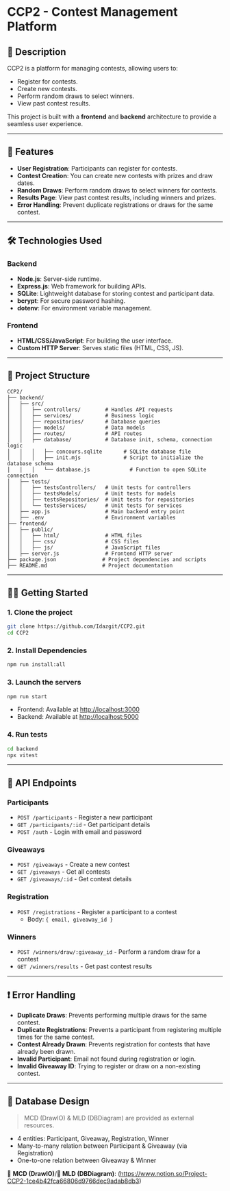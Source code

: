 # CCP2 - Contest Management Platform

## 📖 Description

CCP2 is a platform for managing contests, allowing users to:

- Register for contests.
- Create new contests.
- Perform random draws to select winners.
- View past contest results.

This project is built with a **frontend** and **backend** architecture to provide a seamless user experience.

---

## 🚀 Features

- **User Registration**: Participants can register for contests.
- **Contest Creation**: You can create new contests with prizes and draw dates.
- **Random Draws**: Perform random draws to select winners for contests.
- **Results Page**: View past contest results, including winners and prizes.
- **Error Handling**: Prevent duplicate registrations or draws for the same contest.

---

## 🛠️ Technologies Used

### Backend

- **Node.js**: Server-side runtime.
- **Express.js**: Web framework for building APIs.
- **SQLite**: Lightweight database for storing contest and participant data.
- **bcrypt**: For secure password hashing.
- **dotenv**: For environment variable management.

### Frontend

- **HTML/CSS/JavaScript**: For building the user interface.
- **Custom HTTP Server**: Serves static files (HTML, CSS, JS).

---

## 📂 Project Structure

```
CCP2/
├── backend/
│   ├── src/
│   │   ├── controllers/        # Handles API requests
│   │   ├── services/           # Business logic
│   │   ├── repositories/       # Database queries
│   │   ├── models/             # Data models
│   │   ├── routes/             # API routes
│   │   ├── database/           # Database init, schema, connection logic
│   │   │   ├── concours.sqlite       # SQLite database file
│   │   │   ├── init.mjs              # Script to initialize the database schema
│   │   │   └── database.js             # Function to open SQLite connection
│   ├── tests/
│   │   ├── testsControllers/   # Unit tests for controllers
│   │   ├── testsModels/        # Unit tests for models
│   │   ├── testsRepositories/  # Unit tests for repositories
│   │   └── testsServices/      # Unit tests for services
│   ├── app.js                  # Main backend entry point
│   ├── .env                    # Environment variables
├── frontend/
│   ├── public/
│   │   ├── html/               # HTML files
│   │   ├── css/                # CSS files
│   │   ├── js/                 # JavaScript files
│   ├── server.js               # Frontend HTTP server
├── package.json               # Project dependencies and scripts
├── README.md                  # Project documentation

```

---

## 🧑‍💻 Getting Started

### 1. Clone the project

```bash
git clone https://github.com/Idazgit/CCP2.git
cd CCP2
```

### 2. Install Dependencies

```bash
npm run install:all
```

### 3. Launch the servers

```bash
npm run start
```

- Frontend: Available at [http://localhost:3000](http://localhost:3000)
- Backend: Available at [http://localhost:5000](http://localhost:5000)

### 4. Run tests

```bash
cd backend
npx vitest
```

---

## 📡 API Endpoints

### Participants

- `POST /participants` - Register a new participant
- `GET /participants/:id` - Get participant details
- `POST /auth` - Login with email and password

### Giveaways

- `POST /giveaways` - Create a new contest
- `GET /giveaways` - Get all contests
- `GET /giveaways/:id` - Get contest details

### Registration

- `POST /registrations` - Register a participant to a contest
  - Body: `{ email, giveaway_id }`

### Winners

- `POST /winners/draw/:giveaway_id` - Perform a random draw for a contest
- `GET /winners/results` - Get past contest results

---

## ❗ Error Handling

- **Duplicate Draws**: Prevents performing multiple draws for the same contest.
- **Duplicate Registrations**: Prevents a participant from registering multiple times for the same contest.
- **Contest Already Drawn**: Prevents registration for contests that have already been drawn.
- **Invalid Participant**: Email not found during registration or login.
- **Invalid Giveaway ID**: Trying to register or draw on a non-existing contest.

---

## 📌 Database Design

> MCD (DrawIO) & MLD (DBDiagram) are provided as external resources.

- 4 entities: Participant, Giveaway, Registration, Winner
- Many-to-many relation between Participant & Giveaway (via Registration)
- One-to-one relation between Giveaway & Winner

📄 **MCD (DrawIO)**/📄 **MLD (DBDiagram)**: (https://www.notion.so/Project-CCP2-1ce4b42fca66806d9766dec9adab8db3)
